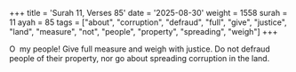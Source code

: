+++
title = 'Surah 11, Verses 85'
date = '2025-08-30'
weight = 1558
surah = 11
ayah = 85
tags = ["about", "corruption", "defraud", "full", "give", "justice", "land", "measure", "not", "people", "property", "spreading", "weigh"]
+++

O  my people! Give full measure and weigh with justice. Do not defraud people of their property, nor go about spreading corruption in the land.